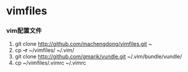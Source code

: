 vimfiles
========

### vim配置文件 

1. git clone http://github.com/machengdong/vimfiles.git ~   
2. cp **-r** ~/vimfiles/ ~/.vim/    
3. git clone http://github.com/gmarik/vundle.git ~/.vim/bundle/vundle/    
4. cp ~/vimfiles/.vimrc ~/.vimrc   
